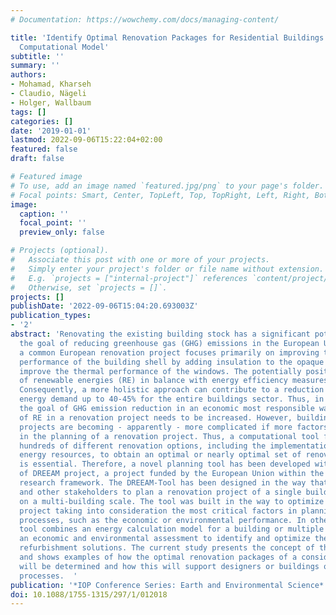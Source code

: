 ```yaml
---
# Documentation: https://wowchemy.com/docs/managing-content/

title: 'Identify Optimal Renovation Packages for Residential Buildings: A State-of-the-Art
  Computational Model'
subtitle: ''
summary: ''
authors:
- Mohamad, Kharseh
- Claudio, Nägeli
- Holger, Wallbaum
tags: []
categories: []
date: '2019-01-01'
lastmod: 2022-09-06T15:22:04+02:00
featured: false
draft: false

# Featured image
# To use, add an image named `featured.jpg/png` to your page's folder.
# Focal points: Smart, Center, TopLeft, Top, TopRight, Left, Right, BottomLeft, Bottom, BottomRight.
image:
  caption: ''
  focal_point: ''
  preview_only: false

# Projects (optional).
#   Associate this post with one or more of your projects.
#   Simply enter your project's folder or file name without extension.
#   E.g. `projects = ["internal-project"]` references `content/project/deep-learning/index.md`.
#   Otherwise, set `projects = []`.
projects: []
publishDate: '2022-09-06T15:04:20.693003Z'
publication_types:
- '2'
abstract: 'Renovating the existing building stock has a significant potential to achieve
  the goal of reducing greenhouse gas (GHG) emissions in the European Union. However,
  a common European renovation project focuses primarily on improving the thermal
  performance of the building shell by adding insulation to the opaque surfaces and
  improve the thermal performance of the windows. The potentially positive contribution
  of renewable energies (RE) in balance with energy efficiency measures is often underestimated.
  Consequently, a more holistic approach can contribute to a reduction in total net
  energy demand up to 40-45% for the entire buildings sector. Thus, in order to achieve
  the goal of GHG emission reduction in an economic most responsible way, the share
  of RE in a renovation project needs to be increased. However, building renovation
  projects are becoming - apparently - more complicated if more factors are considered
  in the planning of a renovation project. Thus, a computational tool for evaluating
  hundreds of different renovation options, including the implementations of renewable
  energy resources, to obtain an optimal or nearly optimal set of renovation options
  is essential. Therefore, a novel planning tool has been developed within the framework
  of DREEAM project, a project funded by the European Union within the Horizon 2020
  research framework. The DREEAM-Tool has been designed in the way that it helps designers
  and other stakeholders to plan a renovation project of a single building or even
  on a multi-building scale. The tool was built in the way to optimize the renovation
  project taking into consideration the most critical factors in planning and decision-making
  processes, such as the economic or environmental performance. In other words, the
  tool combines an energy calculation model for a building or multiple building with
  an economic and environmental assessment to identify and optimize the most beneficial
  refurbishment solutions. The current study presents the concept of the DREEAM-Tool
  and shows examples of how the optimal renovation packages of a considered building
  will be determined and how this will support designers or buildings owners in decision-making
  processes.  '
publication: '*IOP Conference Series: Earth and Environmental Science*'
doi: 10.1088/1755-1315/297/1/012018
---
```

